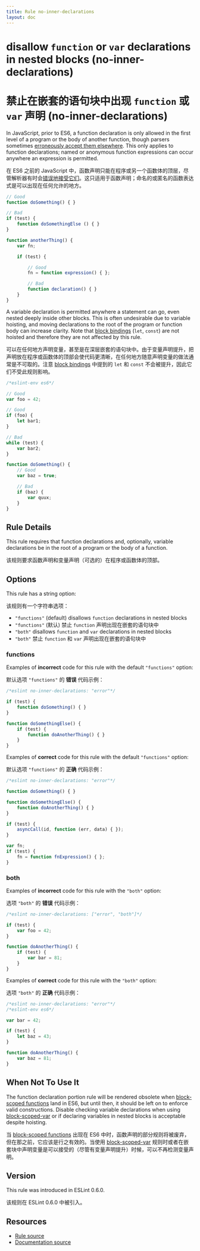 ```yaml
---
title: Rule no-inner-declarations
layout: doc
---
```

<!-- Note: No pull requests accepted for this file. See README.md in the root directory for details. -->

# disallow `function` or `var` declarations in nested blocks (no-inner-declarations)

# 禁止在嵌套的语句块中出现 `function` 或 `var` 声明 (no-inner-declarations)

In JavaScript, prior to ES6, a function declaration is only allowed in the first level of a program or the body of another function, though parsers sometimes [erroneously accept them elsewhere](https://code.google.com/p/esprima/issues/detail?id=422). This only applies to function declarations; named or anonymous function expressions can occur anywhere an expression is permitted.

在 ES6 之前的 JavaScript 中，函数声明只能在程序或另一个函数体的顶层，尽管解析器有时会[错误地接受它们](https://code.google.com/p/esprima/issues/detail?id=422)。这只适用于函数声明；命名的或匿名的函数表达式是可以出现在任何允许的地方。

```js
// Good
function doSomething() { }

// Bad
if (test) {
    function doSomethingElse () { }
}

function anotherThing() {
    var fn;

    if (test) {

        // Good
        fn = function expression() { };

        // Bad
        function declaration() { }
    }
}
```

A variable declaration is permitted anywhere a statement can go, even nested deeply inside other blocks. This is often undesirable due to variable hoisting, and moving declarations to the root of the program or function body can increase clarity. Note that [block bindings](https://leanpub.com/understandinges6/read#leanpub-auto-block-bindings) (`let`, `const`) are not hoisted and therefore they are not affected by this rule.

可以在任何地方声明变量，甚至是在深层嵌套的语句块中。由于变量声明提升，把声明放在程序或函数体的顶部会使代码更清晰，在任何地方随意声明变量的做法通常是不可取的。注意 [block bindings](https://leanpub.com/understandinges6/read#leanpub-auto-block-bindings) 中提到的 `let` 和 `const` 不会被提升，因此它们不受此规则影响。

```js
/*eslint-env es6*/

// Good
var foo = 42;

// Good
if (foo) {
    let bar1;
}

// Bad
while (test) {
    var bar2;
}

function doSomething() {
    // Good
    var baz = true;

    // Bad
    if (baz) {
        var quux;
    }
}
```

## Rule Details

This rule requires that function declarations and, optionally, variable declarations be in the root of a program or the body of a function.

该规则要求函数声明和变量声明（可选的）在程序或函数体的顶部。

## Options

This rule has a string option:

该规则有一个字符串选项：

* `"functions"` (default) disallows `function` declarations in nested blocks
* `"functions"` (默认) 禁止 `function` 声明出现在嵌套的语句块中
* `"both"` disallows `function` and `var` declarations in nested blocks
* `"both"` 禁止 `function` 和 `var` 声明出现在嵌套的语句块中

### functions

Examples of **incorrect** code for this rule with the default `"functions"` option:

默认选项 `"functions"` 的 **错误** 代码示例：

```js
/*eslint no-inner-declarations: "error"*/

if (test) {
    function doSomething() { }
}

function doSomethingElse() {
    if (test) {
        function doAnotherThing() { }
    }
}
```

Examples of **correct** code for this rule with the default `"functions"` option:

默认选项 `"functions"` 的 **正确** 代码示例：

```js
/*eslint no-inner-declarations: "error"*/

function doSomething() { }

function doSomethingElse() {
    function doAnotherThing() { }
}

if (test) {
    asyncCall(id, function (err, data) { });
}

var fn;
if (test) {
    fn = function fnExpression() { };
}
```

### both

Examples of **incorrect** code for this rule with the `"both"` option:

选项 `"both"` 的 **错误** 代码示例：

```js
/*eslint no-inner-declarations: ["error", "both"]*/

if (test) {
    var foo = 42;
}

function doAnotherThing() {
    if (test) {
        var bar = 81;
    }
}
```

Examples of **correct** code for this rule with the `"both"` option:

选项 `"both"` 的 **正确** 代码示例：

```js
/*eslint no-inner-declarations: "error"*/
/*eslint-env es6*/

var bar = 42;

if (test) {
    let baz = 43;
}

function doAnotherThing() {
    var baz = 81;
}
```

## When Not To Use It

The function declaration portion rule will be rendered obsolete when [block-scoped functions](https://bugzilla.mozilla.org/show_bug.cgi?id=585536) land in ES6, but until then, it should be left on to enforce valid constructions. Disable checking variable declarations when using [block-scoped-var](block-scoped-var) or if declaring variables in nested blocks is acceptable despite hoisting.

当 [block-scoped functions](https://bugzilla.mozilla.org/show_bug.cgi?id=585536) 出现在 ES6 中时，函数声明的部分规则将被废弃，但在那之前，它应该是行之有效的。当使用 [block-scoped-var](block-scoped-var) 规则时或者在嵌套块中声明变量是可以接受的（尽管有变量声明提升）时候，可以不再检测变量声明。

## Version

This rule was introduced in ESLint 0.6.0.

该规则在 ESLint 0.6.0 中被引入。

## Resources

* [Rule source](https://github.com/eslint/eslint/tree/master/lib/rules/no-inner-declarations.js)
* [Documentation source](https://github.com/eslint/eslint/tree/master/docs/rules/no-inner-declarations.md)
